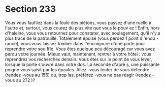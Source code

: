 # Section 233

Vous vous faufilez dans la foule des piétons, vous passez d'une
ruelle à l'autre et, surtout, vous courez du plus vite que vous le
pouv ez ! Enfin, hors d'haleine, vous vous retournez pour
constater, avec soulagement, qu'il n'y a plus trace de la
patrouille. Totalement épuisé (vous perdez 1 point d 'endu -
rance),  vous vous laissez tomber dans l'encoignure d'une porte
pour reprendre votre sou ffle. Vous êtes quelque peu découragé
car vous avez perdu votre journée. Mieux vaut, maintenant,
rentrer à votre hôtel : vous reprendrez vos recherches demain.
Vous êtes sur le point de vous lever, lorsque la porte s'ouvre dans
votre dos. La seconde d'aprè s, une puissante poigne vous saisit
par les épaules. Allez -vous tenter de vous défendre (rendez -vous
au 156) ou, trop las, préférez -vous ne pas réagir (rendez -vous au
272 )?